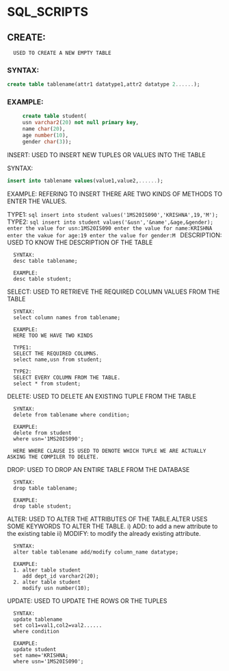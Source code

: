 # SQL_SCRIPTS

## CREATE:
      USED TO CREATE A NEW EMPTY TABLE
      
### SYNTAX:
      
```sql
create table tablename(attr1 datatype1,attr2 datatype 2......);
```
      
 ### EXAMPLE:
 ```sql
      create table student(
      usn varchar2(20) not null primary key,
      name char(20),
      age number(10),
      gender char(3));
 ```

INSERT:
      USED TO INSERT NEW TUPLES OR VALUES INTO THE TABLE
      
 SYNTAX:
 ```sql
 insert into tablename values(value1,value2,......);
 ```
  EXAMPLE:
      REFERING TO INSERT THERE ARE TWO KINDS OF METHODS TO ENTER THE VALUES.

   TYPE1:
      ```sql
      insert into student values('1MS20IS090','KRISHNA',19,'M');
      ```
   TYPE2:
      ```sql
      insert into student values('&usn','&name',&age,&gender);
      enter the value for usn:1MS20IS090
      enter the value for name:KRISHNA
      enter the vakue for age:19
      enter the value for gender:M
      ```
DESCRIPTION:
      USED TO KNOW THE DESCRIPTION OF THE TABLE
      
      SYNTAX:
      desc table tablename;
      
      EXAMPLE:
      desc table student;

SELECT:
      USED TO RETRIEVE THE REQUIRED COLUMN VALUES FROM THE TABLE
      
      SYNTAX:
      select column names from tablename;
      
      EXAMPLE:
      HERE TOO WE HAVE TWO KINDS

      TYPE1:
      SELECT THE REQUIRED COLUMNS.
      select name,usn from student;

      TYPE2:
      SELECT EVERY COLUMN FROM THE TABLE.
      select * from student;

DELETE:
      USED TO DELETE AN EXISTING TUPLE FROM THE TABLE
      
      SYNTAX:
      delete from tablename where condition;
      
      EXAMPLE:
      delete from student 
      where usn='1MS20IS090';
      
      HERE WHERE CLAUSE IS USED TO DENOTE WHICH TUPLE WE ARE ACTUALLY ASKING THE COMPILER TO DELETE.
      
DROP:
      USED TO DROP AN ENTIRE TABLE FROM THE DATABASE
      
      SYNTAX:
      drop table tablename;
      
      EXAMPLE:
      drop table student;
      
ALTER:
      USED TO ALTER THE ATTRIBUTES OF THE TABLE.ALTER USES SOME KEYWORDS TO ALTER THE TABLE.
      i) ADD: to add a new attribute to the existing table
      ii) MODIFY: to modify the already existing attribute.
      
      SYNTAX:
      alter table tablename add/modify column_name datatype;
      
      EXAMPLE:
      1. alter table student
         add dept_id varchar2(20);
      2. alter table student
         modify usn number(10);

UPDATE:
      USED TO UPDATE THE ROWS OR THE TUPLES
      
      SYNTAX:
      update tablename
      set col1=val1,col2=val2......
      where condition
      
      EXAMPLE:
      update student
      set name='KRISHNA;
      where usn='1MS20IS090';

      
      

